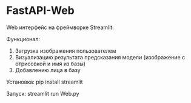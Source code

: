 # FastAPI-Web
Web интерфейс на фреймворке Streamlit.

Функционал:
1) Загрузка изображения пользователем
2) Визуализацию результата предсказания модели (изображение с отрисовкой и имя из базы)
3) Добавлению лица в базу

Установка:
pip install streamlit

Запуск:
streamlit run Web.py

